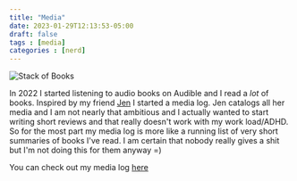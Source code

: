 ```yaml
---
title: "Media"
date: 2023-01-29T12:13:53-05:00
draft: false
tags : [media]
categories : [nerd]
---
```

![Stack of Books](/images/books.webp)

In 2022 I started listening to audio books on Audible and I read a _lot_ of books. Inspired by my friend  [Jen](https://jenmyers.net) I started
a media log. Jen catalogs all her media and I am not nearly that ambitious and I actually wanted to start writing short reviews and that really 
doesn't work with my work load/ADHD. So for the most part my media log is more like a running list of very short summaries of books I've read. 
I am certain that nobody really gives a shit but I'm not doing this for them anyway =)

You can check out my media log [here](/media/)
<!--more-->